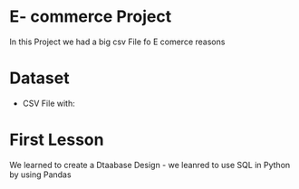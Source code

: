 # E- commerce Project


In this Project we had a big csv File fo E comerce reasons

# Dataset

- CSV File with: 

# First Lesson
We learned to create a Dtaabase Design - we leanred to use SQL in Python by using Pandas
